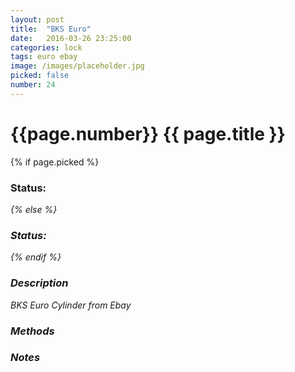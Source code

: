 ```yaml
---
layout: post
title:  "BKS Euro"
date:   2016-03-26 23:25:00
categories: lock
tags: euro ebay
image: /images/placeholder.jpg
picked: false
number: 24
---
```


# {{page.number}} {{ page.title }}

{% if page.picked %}
### Status: <i class="fa fa-unlock"/>
{% else %}
### Status: <i class="fa fa-lock"/>
{% endif %}

### Description

BKS Euro Cylinder from Ebay

### Methods

### Notes
